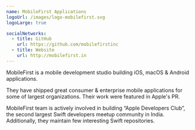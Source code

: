 ```yaml
---
name: MobileFirst Applications
logoUrl: /images/logo-mobilefirst.svg
logoLarge: true

socialNetworks:
  - title: GitHub
    url: https://github.com/mobilefirstinc
  - title: Website
    url: http://mobilefirst.in
---
```


MobileFirst is a mobile development studio building iOS, macOS & Android applications. 

They have shipped great consumer & enterprise mobile applications for some of largest organizations. Their work were featured in Apple's PR. 

MobileFirst team is actively involved in building “Apple Developers Club”, the second largest Swift developers meetup community in India. Additionally, they maintain few interesting Swift repositories.
